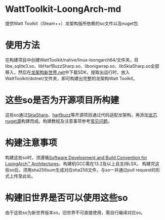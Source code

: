 # WattToolkit-LoongArch-md
提供Watt Toolkit（Steam++）龙架构版所依赖的so文件以及nuget包
# 使用方法
在构建项目中创建WattToolkit/native/linux-loongarch64/文件夹，将libe_sqlite3.so、libHarfBuzzSharp.so、libonigwrap.so、libSkiaSharp.so全部移入，然后在[龙架构新世界.net](https://github.com/loongson-community/dotnet-unofficial-build)中下载SDK，提取出运行时，放入WattToolkit/dotnet/文件夹，即可构建出完整的龙架构Watt Toolkit。
# 这些so是否为开源项目所构建
这些so通过[SkiaSharp](https://github.com/mono/SkiaSharp)、[harfbuzz](https://github.com/harfbuzz/harfbuzz)等开源项目通过代码适配龙架构，再添加[龙芯nuget源](https://nuget.loongnix.cn)构建而成。构建教程及注意事项参考[常见问题](https://docs.loongnix.cn/dotnet/support/list/01.%E5%B8%B8%E8%A7%81%E9%97%AE%E9%A2%98-FAQ.html#%E9%BE%99%E8%8A%AFnuget%E6%BA%90%E7%9A%84%E9%85%8D%E7%BD%AE%E6%96%B9%E6%B3%95)。
# 构建注意事项
构建这些so时，须遵循[Software Development and Build Convention for LoongArch™ Architectures](https://github.com/loongson/la-softdev-convention)，构建机GCC需在13.2及以上且支持LSX。
构建完这些so后，须用sha256sum生成对应sha256文件，与so一并通过pull request的形式上传至此处。
# 构建旧世界是否可以使用这些so
由于这些so为新世界版本so，旧世界不可直接使用，需自行编译对应so。
